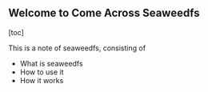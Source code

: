 ## Welcome to Come Across Seaweedfs
[toc]

This is a note of seaweedfs, consisting of
- What is seaweedfs
- How to use it
- How it works
